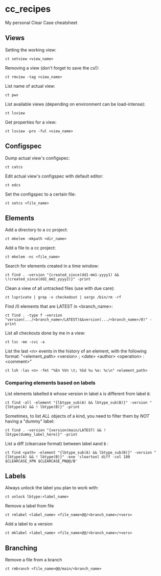 # cc_recipes
My personal Clear Case cheatsheet

## Views
Setting the working view:

    ct setview <view_name>

Removing a view (don't forget to save the cs!):

    ct rmview -tag <view_name>
    
List name of actual view:

    ct pwv
    
List available views (depending on environment can be load-intense):

    ct lsview
    
Get properties for a view:

    ct lsview -pro -ful <view_name>

## Configspec
Dump actual view's configspec:

    ct catcs
    
Edit actual view's configspec with default editor:

    ct edcs
    
Set the configspec to a certain file:

    ct setcs <file_name>

## Elements
Add a directory to a cc project:

    ct mkelem -mkpath <dir_name>
    
Add a file to a cc project:

    ct mkelem -nc <file_name>
    
Search for elements created in a time window:

    ct find . -version "{created_since(dd1-mm1-yyyy1) && \!created_since(dd2_mm2_yyyy2)}" -print
    
Clean a view of all untracked files (use with due care):

    ct lsprivate | grep -v checkedout | xargs /bin/rm -rf
    
Find /0 elements that are LATEST in <branch_name>:

    ct find . -type f -version "version(.../<branch_name>/LATEST)&&version(.../<branch_name>/0)" -print
    
List all checkouts done by me in a view:

    ct lsc -me -cvi -a
    
List the last \<n\> events in the history of an element, with the following format:
"\<element_path\> \<version\> ; \<date\> \<author\> \<operation\> : \<comment\>"
	
    ct lsh -las <n> -fmt "%En %Vn \t; %Sd %u %o: %c\n" <element_path>
   

### Comparing elements based on labels

List elements labelled `B` whose version in label `A` is different from label `B`:

	ct find -all -element "{lbtype_sub(A) && lbtype_sub(B)}" -version "{lbtype(A) && ! lbtype(B)}" -print
	
Sometimes, to list *ALL* objects of a kind, you need to filter them by *NOT* having a "dummy" label:

    ct find . -version "{version(main/LATEST) && ! lbtype(dummy_label_here)}" -print
    
List a diff (clearcase format) between label `A`and `B` :

    ct find <path> -element "{lbtype_sub(A) && lbtype_sub(B)}" -version "{lbtype(A) && ! lbtype(B)}" -exe 'cleartool diff -col 180 $CLEARCASE_XPN $CLEARCASE_PN@@/B'

## Labels
Always unlock the label you plan to work with:
    
    ct unlock lbtype:<label_name>

Remove a label from file

    ct rmlabel <label_name> <file_name>@@/<branch_name>/<vers>
    
Add a label to a version

    ct mklabel <label_name> <file_name>@@/<branch_name>/<vers>
    
## Branching
Remove a file from a branch

    ct rmbranch <file_name>@@/main/<branch_name>
    
